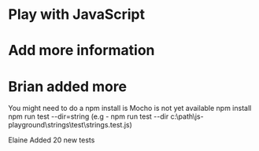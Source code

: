 # Play with JavaScript
# Add more information
# Brian added more

You might need to do a npm install is Mocho is not yet available 
npm install
npm run test --dir=string (e.g - npm run test --dir c:\path\js-playground\strings\test\strings.test.js)

Elaine Added 20 new tests 

